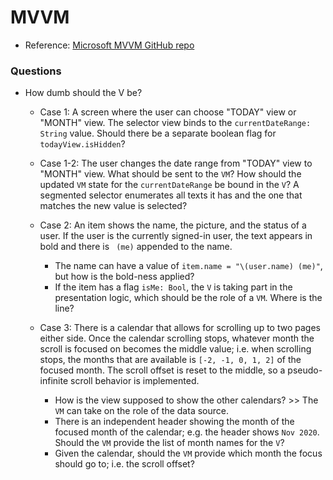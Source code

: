 # MVVM

-   Reference: [Microsoft MVVM GitHub repo](https://github.com/microsoft/InventorySample/tree/master/docs/MVVM)

### Questions

- How dumb should the V be?
  - Case 1: A screen where the user can choose "TODAY" view or "MONTH" view. The selector view binds to the `currentDateRange: String` value. Should there be a separate boolean flag for `todayView.isHidden`?
  - Case 1-2: The user changes the date range from "TODAY" view to "MONTH" view. What should be sent to the `VM`? How should the updated `VM` state for the `currentDateRange` be bound in the `V`? A segmented selector enumerates all texts it has and the one that matches the new value is selected?

  - Case 2: An item shows the name, the picture, and the status of a user. If the user is the currently signed-in user, the text appears in bold and there is ` (me)` appended to the name.
    - The name can have a value of `item.name = "\(user.name) (me)"`, but how is the bold-ness applied?
    - If the item has a flag `isMe: Bool`, the `V` is taking part in the presentation logic, which should be the role of a `VM`. Where is the line?

  - Case 3: There is a calendar that allows for scrolling up to two pages either side. Once the calendar scrolling stops, whatever month the scroll is focused on becomes the middle value; i.e. when scrolling stops, the months that are available is `[-2, -1, 0, 1, 2]` of the focused month. The scroll offset is reset to the middle, so a pseudo-infinite scroll behavior is implemented.

    - How is the view supposed to show the other calendars? >> The `VM` can take on the role of the data source.
    - There is an independent header showing the month of the focused month of the calendar; e.g. the header shows `Nov 2020`. Should the `VM` provide the list of month names for the `V`?
    - Given the calendar, should the `VM` provide which month the focus should go to; i.e. the scroll offset?